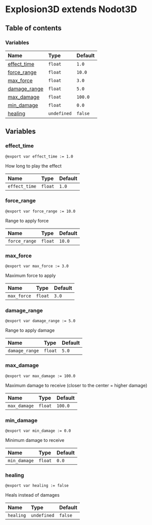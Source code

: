 # Explosion3D extends Nodot3D

## Table of contents

### Variables

|Name|Type|Default|
|:-|:-|:-|
|[effect_time](#effect_time)|`float`|`1.0`|
|[force_range](#force_range)|`float`|`10.0`|
|[max_force](#max_force)|`float`|`3.0`|
|[damage_range](#damage_range)|`float`|`5.0`|
|[max_damage](#max_damage)|`float`|`100.0`|
|[min_damage](#min_damage)|`float`|`0.0`|
|[healing](#healing)|`undefined`|`false`|

## Variables

### effect_time

```gdscript
@export var effect_time := 1.0
```

How long to play the effect

|Name|Type|Default|
|:-|:-|:-|
|`effect_time`|`float`|`1.0`|

### force_range

```gdscript
@export var force_range := 10.0
```

Range to apply force

|Name|Type|Default|
|:-|:-|:-|
|`force_range`|`float`|`10.0`|

### max_force

```gdscript
@export var max_force := 3.0
```

Maximum force to apply

|Name|Type|Default|
|:-|:-|:-|
|`max_force`|`float`|`3.0`|

### damage_range

```gdscript
@export var damage_range := 5.0
```

Range to apply damage

|Name|Type|Default|
|:-|:-|:-|
|`damage_range`|`float`|`5.0`|

### max_damage

```gdscript
@export var max_damage := 100.0
```

Maximum damage to receive (closer to the center = higher damage)

|Name|Type|Default|
|:-|:-|:-|
|`max_damage`|`float`|`100.0`|

### min_damage

```gdscript
@export var min_damage := 0.0
```

Minimum damage to receive

|Name|Type|Default|
|:-|:-|:-|
|`min_damage`|`float`|`0.0`|

### healing

```gdscript
@export var healing := false
```

Heals instead of damages

|Name|Type|Default|
|:-|:-|:-|
|`healing`|`undefined`|`false`|


